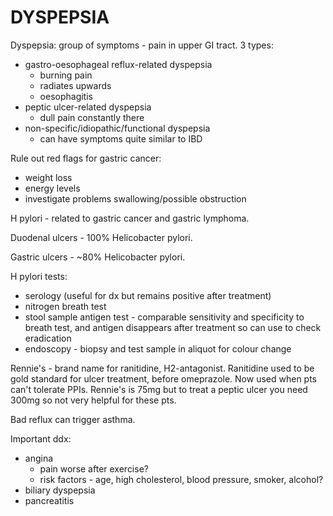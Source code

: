 #  DYSPEPSIA

Dyspepsia: group of symptoms - pain in upper GI tract. 3 types:

- gastro-oesophageal reflux-related dyspepsia
	- burning pain
	- radiates upwards
	- oesophagitis
- peptic ulcer-related dyspepsia
	- dull pain constantly there
- non-specific/idiopathic/functional dyspepsia 
	- can have symptoms quite similar to IBD

Rule out red flags for gastric cancer:

- weight loss
- energy levels
- investigate problems swallowing/possible obstruction

H pylori - related to gastric cancer and gastric lymphoma.

Duodenal ulcers - 100% Helicobacter pylori.

Gastric ulcers - ~80% Helicobacter pylori.

H pylori tests:

- serology (useful for dx but remains positive after treatment)
- nitrogen breath test
- stool sample antigen test - comparable sensitivity and specificity to breath test, and antigen disappears after treatment so can use to check eradication
- endoscopy - biopsy and test sample in aliquot for colour change

Rennie's - brand name for ranitidine, H2-antagonist. Ranitidine used to be gold standard for ulcer treatment, before omeprazole. Now used when pts can't tolerate PPIs. Rennie's is 75mg but to treat a peptic ulcer you need 300mg so not very helpful for these pts.

Bad reflux can trigger asthma.

Important ddx:

- angina
	- pain worse after exercise?
	- risk factors - age, high cholesterol, blood pressure, smoker, alcohol?
- biliary dyspepsia
- pancreatitis

